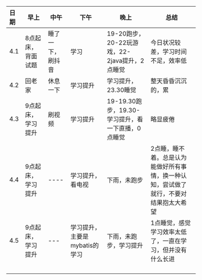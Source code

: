 | 日期 | 早上              | 中午             | 下午                          | 晚上                                              | 总结                                                         |
| :--- | ----------------- | ---------------- | ----------------------------- | ------------------------------------------------- | ------------------------------------------------------------ |
| 4.1  | 8点起床，背面试题 | 睡了一下，刷抖音 | 学习                          | 19-20跑步，20-22玩游戏，22-2java提升，2点睡觉     | 今日状况较差，学习时间不足，效率低                           |
| 4.2  | 回老家            | 休息一下         | 学习提升                      | 学习提升，23.30睡觉                               | 整天昏昏沉沉的，累                                           |
| 4.3  | 9点起床，学习提升 | 刷视频           | 学习提升                      | 19-19.30跑步，19.30-学习提升，看一下直播，0点睡觉 | 略显疲倦                                                     |
| 4.4  | 9点起床，学习提升 | ----             | 学习提升，看电视              | 下雨，未跑步                                      | 2点睡，睡不着。总是认为能做好所有事情，换一种认知，尝试做了就行，不要对结果抱太大希望 |
| 4.5  | 9点起床，学习提升 | ---              | 学习提升，主要是mybatis的学习 | 下雨，未跑步，学习提升                            | 1点睡觉，感觉学习效率太低了，一直在学习，但并没有什么长进    |
|      |                   |                  |                               |                                                   |                                                              |
|      |                   |                  |                               |                                                   |                                                              |
|      |                   |                  |                               |                                                   |                                                              |
|      |                   |                  |                               |                                                   |                                                              |

